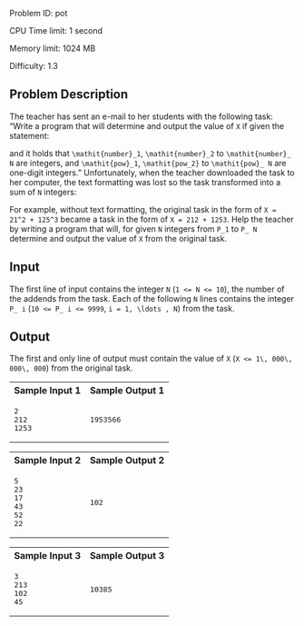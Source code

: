 Problem ID:  pot

CPU Time limit:  1 second

Memory limit:  1024 MB

Difficulty:  1.3

## Problem Description 

The teacher has sent an e-mail to her students with the
    following task: “Write a program that will determine and output
    the value of `X` if given
    the statement:

and it holds that `\mathit{number}_1`, `\mathit{number}_2` to `\mathit{number}_ N` are integers, and
    `\mathit{pow}_1`,
    `\mathit{pow_2}` to
    `\mathit{pow}_ N` are
    one-digit integers.” Unfortunately, when the teacher downloaded
    the task to her computer, the text formatting was lost so the
    task transformed into a sum of `N` integers:

For example, without text formatting, the original task in
    the form of `X = 21^2 +
    125^3` became a task in the form of `X = 212 + 1253`. Help the teacher by
    writing a program that will, for given `N` integers from `P_1` to `P_ N` determine and output the value
    of `X` from the original
    task.

## Input

The first line of input contains the integer `N` (`1
    <= N <= 10`), the number of the addends from the
    task. Each of the following `N` lines contains the integer
    `P_ i` (`10 <= P_ i <= 9999`, `i = 1, \ldots , N`) from the
    task.

## Output

The first and only line of output must contain the value of
    `X` (`X <= 1\, 000\, 000\, 000`) from the
    original task.


<table class="sample" summary="sample data">
<tr>
<th>Sample Input 1</th>
<th>Sample Output 1</th>
</tr>
<tr>
<td>
<pre>2
212
1253
</pre>
</td>
<td>
<pre>1953566
</pre>
</td>
</tr>
</table>

<table class="sample" summary="sample data">
<tr>
<th>Sample Input 2</th>
<th>Sample Output 2</th>
</tr>
<tr>
<td>
<pre>5
23
17
43
52
22
</pre>
</td>
<td>
<pre>102
</pre>
</td>
</tr>
</table>

<table class="sample" summary="sample data">
<tr>
<th>Sample Input 3</th>
<th>Sample Output 3</th>
</tr>
<tr>
<td>
<pre>3
213
102
45
</pre>
</td>
<td>
<pre>10385
</pre>
</td>
</tr>
</table>
